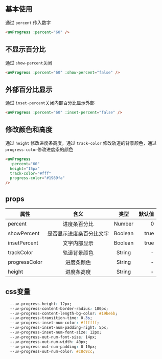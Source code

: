 <script setup>
import useCompStore from '../store/copname.js'
import { onMounted } from 'vue'
const compStore =useCompStore()

onMounted(()=>{
  compStore.updateName('progress')
})

</script>

## 基本使用

通过 `percent` 传入数字

```html
<uvProgress :percent="60" />
```

## 不显示百分比

通过 `show-percent`关闭

```html
<uvProgress :percent="60" :show-percent="false" />
```

## 外部百分比显示

通过 `inset-percent`关闭内部百分比显示外部

```html
<uvProgress :percent="60" :inset-percent="false" />
```

## 修改颜色和高度

通过 `height` 修改进度条高度，通过 `track-color` 修改轨道的背景颜色，通过 `progress-color`修改进度条的颜色

```html
<uvProgress
  :percent="60"
  height="15px"
  track-color="#fff"
  progress-color="#1989fa"
/>
```

## props

| 属性          |           含义           |  类型   | 默认值 |
| ------------- | :----------------------: | :-----: | -----: |
| percent       |       进度条百分比       | Number  |      0 |
| showPercent   | 是否显示进度条百分比文字 | Boolean |   true |
| insetPercent  |       文字内部显示       | Boolean |   true |
| trackColor    |       轨道背景颜色       | String  |      - |
| progressColor |        进度条颜色        | String  |      - |
| height        |        进度条高度        | String  |      - |



## css变量

```css
  --uv-progress-height: 12px;
  --uv-progress-content-border-radius: 100px;
  --uv-progress-content-length-bg-color: #19be6b;
  --uv-progress-transition-time: 0.3s;
  --uv-progress-inset-num-color: #ffffff;
  --uv-progress-inset-num-padding-right: 5px;
  --uv-progress-inset-num-font-size: 12px;
  --uv-progress-out-num-font-size: 14px;
  --uv-progress-out-num-width: 40px;
  --uv-progress-out-num-padding: 0 10px;
  --uv-progress-out-num-color: #c8c9cc;
```
